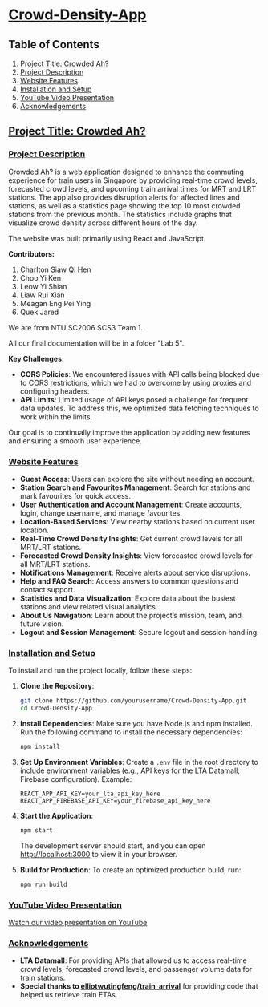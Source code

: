 # [Crowd-Density-App](#crowd-density-app)

## Table of Contents
1. [Project Title: Crowded Ah?](#project-title-crowded-ah)
2. [Project Description](#project-description)
3. [Website Features](#website-features)
4. [Installation and Setup](#installation-and-setup)
5. [YouTube Video Presentation](#youtube-video-presentation)
6. [Acknowledgements](#acknowledgements)

## [Project Title: Crowded Ah?](#project-title-crowded-ah)

### [Project Description](#project-description)
Crowded Ah? is a web application designed to enhance the commuting experience for train users in Singapore by providing real-time crowd levels, forecasted crowd levels, and upcoming train arrival times for MRT and LRT stations. The app also provides disruption alerts for affected lines and stations, as well as a statistics page showing the top 10 most crowded stations from the previous month. The statistics include graphs that visualize crowd density across different hours of the day.

The website was built primarily using React and JavaScript.

**Contributors:**
1. Charlton Siaw Qi Hen
2. Choo Yi Ken
3. Leow Yi Shian
4. Liaw Rui Xian
5. Meagan Eng Pei Ying
6. Quek Jared

We are from NTU SC2006 SCS3 Team 1.

All our final documentation will be in a folder "Lab 5". 

**Key Challenges:**
- **CORS Policies**: We encountered issues with API calls being blocked due to CORS restrictions, which we had to overcome by using proxies and configuring headers.
- **API Limits**: Limited usage of API keys posed a challenge for frequent data updates. To address this, we optimized data fetching techniques to work within the limits.

Our goal is to continually improve the application by adding new features and ensuring a smooth user experience.

### [Website Features](#website-features)
- **Guest Access**: Users can explore the site without needing an account.
- **Station Search and Favourites Management**: Search for stations and mark favourites for quick access.
- **User Authentication and Account Management**: Create accounts, login, change username, and manage favourites.
- **Location-Based Services**: View nearby stations based on current user location.
- **Real-Time Crowd Density Insights**: Get current crowd levels for all MRT/LRT stations.
- **Forecasted Crowd Density Insights**: View forecasted crowd levels for all MRT/LRT stations. 
- **Notifications Management**: Receive alerts about service disruptions.
- **Help and FAQ Search**: Access answers to common questions and contact support.
- **Statistics and Data Visualization**: Explore data about the busiest stations and view related visual analytics.
- **About Us Navigation**: Learn about the project’s mission, team, and future vision.
- **Logout and Session Management**: Secure logout and session handling.

### [Installation and Setup](#installation-and-setup)
To install and run the project locally, follow these steps:

1. **Clone the Repository**:
    ```bash
    git clone https://github.com/yourusername/Crowd-Density-App.git
    cd Crowd-Density-App
    ```

2. **Install Dependencies**:
    Make sure you have Node.js and npm installed. Run the following command to install the necessary dependencies:
    ```bash
    npm install
    ```

3. **Set Up Environment Variables**:
    Create a `.env` file in the root directory to include environment variables (e.g., API keys for the LTA Datamall, Firebase configuration). Example:
    ```env
    REACT_APP_API_KEY=your_lta_api_key_here
    REACT_APP_FIREBASE_API_KEY=your_firebase_api_key_here
    ```

4. **Start the Application**:
    ```bash
    npm start
    ```
    The development server should start, and you can open [http://localhost:3000](http://localhost:3000) to view it in your browser.

5. **Build for Production**:
    To create an optimized production build, run:
    ```bash
    npm run build
    ```

### [YouTube Video Presentation](#youtube-video-presentation)
[Watch our video presentation on YouTube](https://www.youtube.com/watch?v=iNRiG7BhjoA)

### [Acknowledgements](#acknowledgements)
- **LTA Datamall**: For providing APIs that allowed us to access real-time crowd levels, forecasted crowd levels, and passenger volume data for train stations.
- **Special thanks to [elliotwutingfeng/train_arrival](https://github.com/elliotwutingfeng/train_arrival)** for providing code that helped us retrieve train ETAs.
